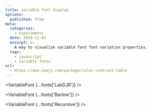 ```yaml
---
title: variable font display
options:
  published: true
meta:
  categories:
    - experiments
  date: 2019-11-03
  excerpt: >-
    A way to visualize variable font font-variation properties.
  tags:
    - javascript
    - variable fonts
url:
  - https://www.npmjs.com/package/color-contrast-table
---
```


<script>
  import { fonts } from '$lib/styles/config.js'
  import VariableFont from './_components/variable-font.svelte'
</script>

<VariableFont {...fonts['LabDJR']} />

<VariableFont {...fonts['Barlow']} />

<VariableFont {...fonts['Recursive']} />
